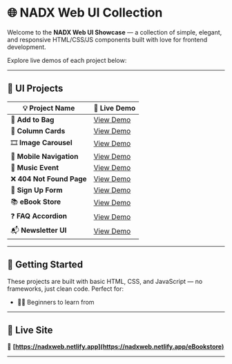 
# 🌐 NADX Web UI Collection

Welcome to the **NADX Web UI Showcase** — a collection of simple, elegant, and responsive HTML/CSS/JS components built with love for frontend development.

Explore live demos of each project below:

---

## 🎨 UI Projects

| 💡 Project Name          | 🔗 Live Demo                                                  |
| ------------------------ | ------------------------------------------------------------- |
| 👜 **Add to Bag**        | [View Demo](https://nadxweb.netlify.app/add%20to%20bag/)      |
| 🧱 **Column Cards**      | [View Demo](https://nadxweb.netlify.app/column-cards/)        |
| 🎞️ **Image Carousel**   | [View Demo](https://nadxweb.netlify.app/image%20carousel/)    |
| 📱 **Mobile Navigation** | [View Demo](https://nadxweb.netlify.app/mobile%20navigation/) |
| 🎵 **Music Event**       | [View Demo](https://nadxweb.netlify.app/music%20event/)       |
| ❌ **404 Not Found Page** | [View Demo](https://nadxweb.netlify.app/notfound-page/)       |
| 🔐 **Sign Up Form**      | [View Demo](https://nadxweb.netlify.app/sign-up/)             |
| 📚 **eBook Store**       | [View Demo](https://nadxweb.netlify.app/eBookstore/)          |
| ❓ **FAQ Accordion**      | [View Demo](https://nadxweb.netlify.app/faq/)                 |
| 📬 **Newsletter UI**     | [View Demo](https://nadxweb.netlify.app/newsletter/)          |

---

## 🚀 Getting Started

These projects are built with basic HTML, CSS, and JavaScript — no frameworks, just clean code. Perfect for:

* 🧑‍💻 Beginners to learn from

---

## 📌 Live Site

🔗 **[https://nadxweb.netlify.app](https://nadxweb.netlify.app/eBookstore)**

---


